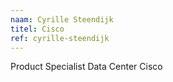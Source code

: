 ```yaml
---
naam: Cyrille Steendijk
titel: Cisco 
ref: cyrille-steendijk
---
```

Product Specialist Data Center Cisco
